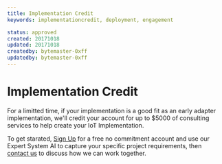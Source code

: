 ```yaml
---
title: Implementation Credit
keywords: implementationcredit, deployment, engagement

status: approved
created: 20171018
updated: 20171018
createdby: bytemaster-0xff
updatedby: bytemaster-0xff
---
```


# Implementation Credit

For a limitted time, if your implementation is a good fit as an early adapter implementation, we'll credit your account for up to $5000 of consulting services to help create your IoT Implementation.

To get starated, [Sign Up](https://www.IoTAppStudio.com/Register) for a free no commitment account and use our Expert System AI to capture your specific project requirements, then [contact us](http://support.nuviot.com/contactus?source=implementationcredit) to 
discuss how we can work together.


